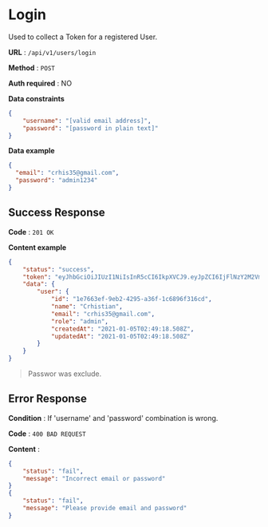 # Login

Used to collect a Token for a registered User.

**URL** : `/api/v1/users/login`

**Method** : `POST`

**Auth required** : NO

**Data constraints**

```json
{
    "username": "[valid email address]",
    "password": "[password in plain text]"
}
```

**Data example**

```json
{
  "email": "crhis35@gmail.com",
  "password": "admin1234"
}
```

## Success Response

**Code** : `201 OK`

**Content example**

```json
{
    "status": "success",
    "token": "eyJhbGciOiJIUzI1NiIsInR5cCI6IkpXVCJ9.eyJpZCI6IjFlNzY2M2VmLTllYjItNDI5NS1hMzZmLTFjNjg5NmYzMTZjZCIsImlhdCI6MTYwOTg1NDc3OSwiZXhwIjoxNjE3NzE3MTc5fQ.h6ByIT7uBbf_q7b_HlHUFEap8pJv_YN-fsWTJPSbkEU",
    "data": {
        "user": {
            "id": "1e7663ef-9eb2-4295-a36f-1c6896f316cd",
            "name": "Crhistian",
            "email": "crhis35@gmail.com",
            "role": "admin",
            "createdAt": "2021-01-05T02:49:18.508Z",
            "updatedAt": "2021-01-05T02:49:18.508Z"
        }
    }
}
```

> Passwor was exclude.

## Error Response

**Condition** : If 'username' and 'password' combination is wrong.

**Code** : `400 BAD REQUEST`

**Content** :

```json
{
    "status": "fail",
    "message": "Incorrect email or password"
}
{
    "status": "fail",
    "message": "Please provide email and password"
}
```